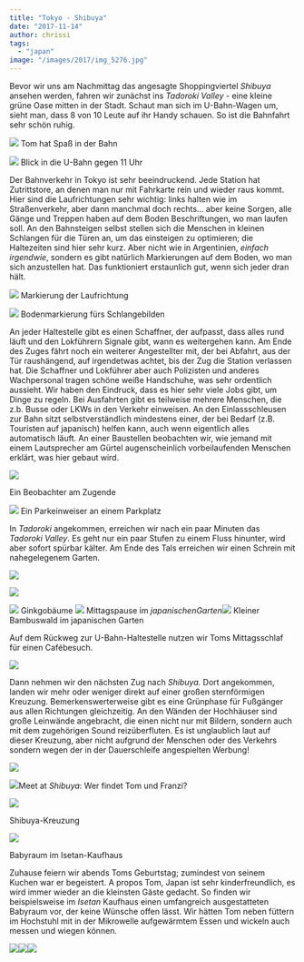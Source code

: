 ```yaml
---
title: "Tokyo - Shibuya"
date: "2017-11-14"
author: chrissi
tags: 
  - "japan"
image: "/images/2017/img_5276.jpg"
---
```


Bevor wir uns am Nachmittag das angesagte Shoppingviertel _Shibuya_ ansehen werden, fahren wir zunächst ins _Tadoroki Valley -_ eine kleine grüne Oase mitten in der Stadt. Schaut man sich im U-Bahn-Wagen um, sieht man, dass 8 von 10 Leute auf ihr Handy schauen. So ist die Bahnfahrt sehr schön ruhig.

![](/images/2017/img_5307-1.jpg) Tom hat Spaß in der Bahn

![](/images/2017/img_5270.jpg) Blick in die U-Bahn gegen 11 Uhr

Der Bahnverkehr in Tokyo ist sehr beeindruckend. Jede Station hat Zutrittstore, an denen man nur mit Fahrkarte rein und wieder raus kommt. Hier sind die Laufrichtungen sehr wichtig: links halten wie im Straßenverkehr, aber dann manchmal doch rechts... aber keine Sorgen, alle Gänge und Treppen haben auf dem Boden Beschriftungen, wo man laufen soll. An den Bahnsteigen selbst stellen sich die Menschen in kleinen Schlangen für die Türen an, um das einsteigen zu optimieren; die Haltezeiten sind hier sehr kurz. Aber nicht wie in Argentinien, _einfach irgendwie_, sondern es gibt natürlich Markierungen auf dem Boden, wo man sich anzustellen hat. Das funktioniert erstaunlich gut, wenn sich jeder dran hält.

![](/images/2017/img_2275.jpg) Markierung der Laufrichtung

![](/images/2017/img_2278-0.jpg) Bodenmarkierung fürs Schlangebilden

An jeder Haltestelle gibt es einen Schaffner, der aufpasst, dass alles rund läuft und den Lokführern Signale gibt, wann es weitergehen kann. Am Ende des Zuges fährt noch ein weiterer Angestellter mit, der bei Abfahrt, aus der Tür raushängend, auf irgendetwas achtet, bis der Zug die Station verlassen hat. Die Schaffner und Lokführer aber auch Polizisten und anderes Wachpersonal tragen schöne weiße Handschuhe, was sehr ordentlich aussieht. Wir haben den Eindruck, dass es hier sehr viele Jobs gibt, um Dinge zu regeln. Bei Ausfahrten gibt es teilweise mehrere Menschen, die z.b. Busse oder LKWs in den Verkehr einweisen. An den Einlassschleusen zur Bahn sitzt selbstverständlich mindestens einer, der bei Bedarf (z.B. Touristen auf japanisch) helfen kann, auch wenn eigentlich alles automatisch läuft. An einer Baustellen beobachten wir, wie jemand mit einem Lautsprecher am Gürtel augenscheinlich vorbeilaufenden Menschen erklärt, was hier gebaut wird.

![](/images/2017/img_5773.jpg)

Ein Beobachter am Zugende

![](/images/2017/img_2280.jpg) Ein Parkeinweiser an einem Parkplatz

In _Tadoroki_ angekommen, erreichen wir nach ein paar Minuten das _Tadoroki_ _Valley_. Es geht nur ein paar Stufen zu einem Fluss hinunter, wird aber sofort spürbar kälter. Am Ende des Tals erreichen wir einen Schrein mit nahegelegenem Garten.

![](/images/2017/img_5214.jpg)

![](/images/2017/img_5219-1.jpg)

![](/images/2017/img_5266.jpg) Ginkgobäume ![](/images/2017/img_5232-1.jpg) Mittagspause im _japanischenGarten_![](/images/2017/img_5256.jpg) Kleiner Bambuswald im japanischen Garten

Auf dem Rückweg zur U-Bahn-Haltestelle nutzen wir Toms Mittagsschlaf für einen Cafébesuch.

![](/images/2017/img_5268.jpg)

Dann nehmen wir den nächsten Zug nach _Shibuya._ Dort angekommen, landen wir mehr oder weniger direkt auf einer großen sternförmigen Kreuzung. Bemerkenswerterweise gibt es eine Grünphase für Fußgänger aus allen Richtungen gleichzeitig. An den Wänden der Hochhäuser sind große Leinwände angebracht, die einen nicht nur mit Bildern, sondern auch mit dem zugehörigen Sound reizüberfluten. Es ist unglaublich laut auf dieser Kreuzung, aber nicht aufgrund der Menschen oder des Verkehrs sondern wegen der in der Dauerschleife angespielten Werbung!

![](/images/2017/img_5275-1.jpg)

![](/images/2017/img_5297.jpg)Meet at _Shibuya_: Wer findet Tom und Franzi?

![](/images/2017/img_5276-1.jpg)

Shibuya-Kreuzung

![](/images/2017/img_5305.jpg)

Babyraum im Isetan-Kaufhaus

Zuhause feiern wir abends Toms Geburtstag; zumindest von seinem Kuchen war er begeistert. A propos Tom, Japan ist sehr kinderfreundlich, es wird immer wieder an die kleinsten Gäste gedacht. So finden wir beispielsweise im _Isetan_ Kaufhaus einen umfangreich ausgestatteten Babyraum vor, der keine Wünsche offen lässt. Wir hätten Tom neben füttern im Hochstuhl mit in der Mikrowelle aufgewärmtem Essen und wickeln auch messen und wiegen können.

![](/images/2017/img_5315.jpg)![](/images/2017/img_5318.jpg)![](/images/2017/img_5325.jpg)
